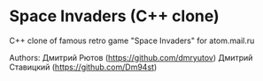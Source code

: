 # Space Invaders (C++ clone)
C++ clone of famous retro game "Space Invaders" for atom.mail.ru

Authors:
Дмитрий Рютов (https://github.com/dmryutov)
Дмитрий Ставицкий (https://github.com/Dm94st)